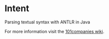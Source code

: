 # Intent
Parsing textual syntax with ANTLR in Java

For more information visit the [101companies wiki](http://www.101companies.org).